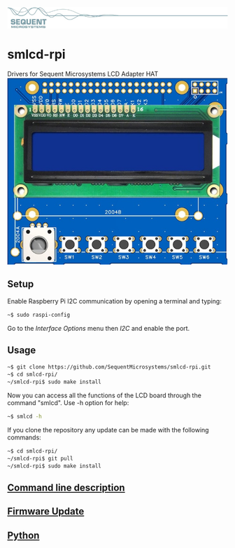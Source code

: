 [![smlcd-rpi](pictures/sequent.jpg)](https://www.sequentmicrosystems.com)

# smlcd-rpi
Drivers for Sequent Microsystems LCD Adapter HAT
[![smlcd-rpi](pictures/Display.jpg)](https://www.sequentmicrosystems.com)


## Setup

Enable Raspberry Pi I2C communication by opening a terminal and typing:
```bash
~$ sudo raspi-config
```
Go to the *Interface Options* menu then *I2C* and enable the port.

## Usage

```bash
~$ git clone https://github.com/SequentMicrosystems/smlcd-rpi.git
~$ cd smlcd-rpi/
~/smlcd-rpi$ sudo make install
```

Now you can access all the functions of the LCD board through the command "smlcd". Use -h option for help:
```bash
~$ smlcd -h
```

If you clone the repository any update can be made with the following commands:

```bash
~$ cd smlcd-rpi/  
~/smlcd-rpi$ git pull
~/smlcd-rpi$ sudo make install
``` 
## [Command line description](https://github.com/SequentMicrosystems/smlcd-rpi/wiki/Sequent-Microsystems-LCD-Adapter-HAT-command-line-Documentation)

## [Firmware Update](https://github.com/SequentMicrosystems/smlcd-rpi/blob/main/update/README.md)

## [Python](python/README.md)
